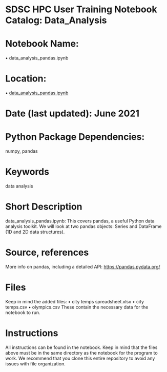 # SDSC HPC User Training Notebook Catalog: Data_Analysis
# Notebook Name:
• data_analysis_pandas.ipynb
# Location:
• [data_analysis_pandas.ipynb](./data_analysis_pandas.ipynb)
# Date (last updated): June 2021
# Python Package Dependencies:
numpy, pandas
# Keywords
data analysis
# Short Description
data_analysis_pandas.ipynb: This covers pandas, a useful Python data analysis toolkit. We will look at two pandas objects: Series and DataFrame (1D and 2D data structures). 
# Source, references
More info on pandas, including a detailed API: https://pandas.pydata.org/
# Files 
Keep in mind the added files: 
• city temps spreadsheet.xlsx
• city temps.csv
• olympics.csv
These contain the necessary data for the notebook to run.
# Instructions
All instructions can be found in the notebook. Keep in mind that the files above must be in the same directory as the notebook for the program to work. We recommend that you clone this entire repository to avoid any issues with file organization. 
